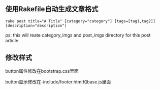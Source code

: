 ## 使用Rakefile自动生成文章格式

```shell
rake post title="A Title" [category="category"] [tags=[tag1,tag2]] [description="description"]
```

ps: this will reate category_imgs and post_imgs directory for this post article.

## 修改样式

button属性修改在bootstrap.css里面

button显示修改在-include/footer.html和base.js里面
